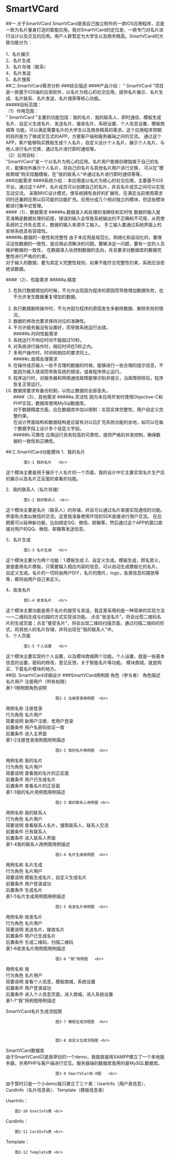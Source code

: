 # SmartVCard
##一.关于SmartVCard
SmartVCard是我自己独立制作的一款IOS应用程序，这是一款为名片量身打造的智能应用。我对SmartVCard的定位是，一款专门对名片进行设计以及交互的应用。用户人群暂定为大学生以及商务精英。SmartVCard的大致功能分为：<br>        
1、名片展示<br>
2、名片生成<br>
3、名片存储（联系）<br>
4、名片发送<br>
5、名片搜索<br>
##二.SmartVCard需求分析
###综合描述
####产品介绍：
" SmartVCard "项目是一款基于iOS端的应用软件，以名片为核心的社交应用，提供名片展示、名片生成、名片联系、名片发送、名片搜索等核心功能。<br> 
#####目标范围：<br>
（1）作用范围：<br>
" SmartVCard "主要的功能包括：我的名片、我的联系人、即时通信、模板生成名片、自定义生成名片、发送名片、接收名片、系统设置、个人信息设置、模板商城等
功能，可以满足需要名片的大学生以及商务精英的需求。这个应用程序预期的目的是为了做成交互式的APP，方便客户端和服务器端之间的交流。
通过这个APP，客户能够购买模板生成个人名片，自定义设计个人名片，展示个人名片，与他人进行名片交换，通过名片进行即时通信等。<br>
（2）应用目标：<br>
"SmartVCard"是一个以名片为核心的应用。名片用户能够创建独属于自己的名片，能够向外展示个人名片，将自己的名片与其他名片用户进行交换，
可以在"模板商城"购买炫酷模板，在"我的联系人"中通过名片进行即时通信等等。<br>
###功能需求
####系统介绍：
本应用是以名片为核心的社交应用，主要基于iOS平台，通过这个APP，名片成员可以创建自己的名片，并且名片成员之间可以实现互动交流。
采取MVC设计模式，使系统拥有良好的扩展性，在满足当前使用需求同时还兼顾应用以后可能的功能扩充。应用分成几个相对独立的模块，但这些模块都进行集中式管理。<br>
####（1）、数据需求
#####a.数据录入和处理的准确性和实时性
数据的输入是否准确是数据处理的前提，错误的输入会导致系统输出的不正确和不可用，从而使系统的工作失去意义，数据的输入来源手工输入。
手工输入要通过系统界面上的安排系统具有容错性。<br>
#####b.数据的一致性和完整性
由于本应用是规范化、网络化和自动化的，要保证这些数据的一致性，是应用必须解决的问题。要解决这一问题，要有一定的人员维护数据的一致性，
在数据录入处控制数据的去向，并且要求对数据库的数据完整性进行严格的约束。<br>
对于输入的数据，要为其定义完整性规则，如果不能符合完整性约束，系统应该拒绝该数据。 <br>

####（2）、性能需求
#####a.精度
1. 在执行数据增加的时候，不允许出现因为程序的原因而导致增加数据失败，也不允许发生数据重复增加的数据。<br><br>
2. 执行数据删除操作时，不允许因为程序的原因发生多删除数据、删除失败的情况。<br>
3. 数据的修改也要求保持对应的准确性。<br>
4. 不允许服务器没有设置好，而导致系统运行出错。<br>
#####b.时间性能需求
1. 系统运行不响应时间不能超过10秒。<br>
2. 对系统进行操作时，相应时间在5秒之内。<br>
3. 多用户操作时，时间和相应的要求同上。<br>
#####c.故障处理需求
1. 在操作成员输入一些不合理的数据的时候，能够进行一些合理的提示信息，不能因为输入错误而导致系统的错误，或者程序停止运行。<br>
2. 程序运行时，对服务器和网络通信故障能够识别并提示，当故障排除后，程序恢复正常运行。<br>
3. 数据库要求有备份机制，以防止数据的全部丢失。<br>
####（3）、其他需求
#####a.灵活性
因为本应用开发时使用Objective-C和PHP实现，数据库使用MySql数据库。<br>
对于数据精度方面，应在数据库中加以限制：实现实体完整性，用户自定义完整约束。<br>
在设计界面结构和数据结构是应留有对以后扩充系统功能的余地，如可以在每个数据字段上设计多个自定义字段。<br>
#####b.可靠性
应用运行具有较高的可靠性，提供严格的并发控制，确保数据的一致性和正确性。 <br>

##三.SmartVCard功能模块
1、我的名片<br>
 
            图1-1 我的名片	<br>
这个模块主要是用于展示个人名片的一个页面，我的设计中它主要实现名片生产后的展示以及名片正反面的查看的功能。 <br>

2、我的联系人（名片存储）<br>
 
            图1-2 我的联系人	<br>
这个模块主要是名片（联系人）的存储，并且可以通过名片直接实现通信的功能。界面有点类似微信的交流，这里我准备使用环信的SDK直接进行用户交流。
在后期更可以延伸新功能，比如绑定QQ、微信、邮箱等，然后通过这个APP的窗口直接对用户的QQ、微信、邮箱等发送信息。 <br>

3、名片生成<br>
 
            图1-3 名片生成	<br>
这个模块主要分为两个功能：1.模板生成 2、自定义生成。模板生成，顾名思义，直接套用名片模板，只需要输入相应内容的信息，可以自动生成模板化的名片。
自定义生成，名片的一切将由用户DIY，名片的图片，logo，各类信息的摆放等等，都将由用户自己来定义。<br>
 
4、收发名片<br>
 
            图1-4 收发名片	<br>
这个模块主要功能是用于名片的接受与发送，我这里采用的是一种简单的实现方法——二维码生成与扫描的方式实现该功能。
点击"发送名片"，将会出现二维码名片的生成页面；点击"接受名片"，将会出现二维码扫描页面，通过扫描二维码的形式，将其他人的名片存储，并将出现在"我的联系人"中。<br>
5、个人页面<br>
 
            图1-5 个人设置	<br>
 

这个模块主要实现的个人设置，以及模块商城两个功能。个人设置，就是一些基本信息的设置，密码的修改，意见反馈，关于智能名片等功能。
模块商城，就是购买、下载名片模块的地方。<br>
##四.	SmartVCard详细设计
###SmartVCard用例图
角色（参与者）	角色描述<br>
名片用户	注册用户（所有权限）<br>
                          表1-1用例图角色说明	<br>
 
                          图2-1 注册登录用例图	<br>
用例名称	注册登录<br>
行为角色	名片用户<br>
简要说明	新用户注册，老用户登录<br>
前置条件	用户名密码验证一致<br>
后置条件	进入主界面<br>
                          表1-2注册登录用例图用例描述	<br>
 

 
                          图2-2 我的名片用例图	<br>

用例名称	我的名片<br>
行为角色	名片用户<br>
简要说明	查看我的名片的正反面<br>
前置条件	用户已生成名片<br>
后置条件	查看名片的正反面<br>
                          表1-3我的名片用例图用例描述	<br>

 
                          图2-3 我的联系人用例图	<br>

 

用例名称	我的联系人<br>
行为角色	名片用户<br>
简要说明	查看联系人名片，搜索联系人，联系人交流<br>
前置条件	已有联系人<br>
后置条件	进入联系人界面<br>
                          表1-4我的联系人用例图用例描述	<br>

 
                          图2-4 名片生成用例图	<br>

用例名称	名片生成<br>
行为角色	名片用户<br>
简要说明	模板生成名片，自定义生成名片<br>
前置条件	用户登录成功<br>
后置条件	生成名片<br>
                          表1-5名片生成用例图用例描述	<br>
 

 
                          图2-5 收发名片用例图	<br>

用例名称	收发名片<br>
行为角色	名片用户<br>
简要说明	发送名片，接收名片<br>
前置条件	用户已生成名片<br>
后置条件	生成二维码，扫描二维码<br>
                          表1-6收发名片用例图用例描述	<br>
 
                          图2-6 “我”用例图	<br>

 

用例名称	我<br>
行为角色	名片用户<br>
简要说明	查看个人信息，模板商城，系统设置<br>
前置条件	用户登录成功<br>
后置条件	进入个人信息页面，进入商城，进入系统设置<br>
                          表1-7“我”用例图用例描述	<br>

SmartVCard名片生成流程图<br>
 
                          图2-7 模板生成流程图	<br>
                          

 
                          图2-8 自定义生成流程图	<br>
 
SmartVCard数据库<br>
由于SmartVCard只是我草创的一个demo，我就直接用XAMPP建立了一个本地服务器，并用PHP与客户端进行交互。服务器端的数据库我用的是MySQL数据库。<br>
 
                          图2-9 SmartVCardE-R图	<br>
由于暂时只是一个小demo我只建立了三个表：UserInfo（用户表信息）、CardInfo（名片信息表）、Template（模板信息表）<br>
 
UserInfo：<br>
 
        图2-10 UserInfo表	<br>
 
CardInfo：<br>
 
        图2-11 CardInfo表	<br>
Template：<br>
 
        图2-12 Template表	<br>
